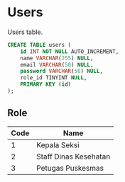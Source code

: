 # Users
Users table.

```sql
CREATE TABLE users (
	id INT NOT NULL AUTO_INCREMENT,
	name VARCHAR(255) NULL,
	email VARCHAR(50) NULL,
    password VARCHAR(50) NULL,
    role_id TINYINT NULL,
	PRIMARY KEY (id)
);
```

## Role
| Code | Name |
| ---- | ---- |
| 1 | Kepala Seksi |
| 2 | Staff Dinas Kesehatan |
| 3 | Petugas Puskesmas |